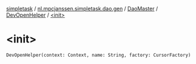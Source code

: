 [simpletask](../../../index.md) / [nl.mpcjanssen.simpletask.dao.gen](../../index.md) / [DaoMaster](../index.md) / [DevOpenHelper](index.md) / [&lt;init&gt;](.)

# &lt;init&gt;

`DevOpenHelper(context: Context, name: String, factory: CursorFactory)`